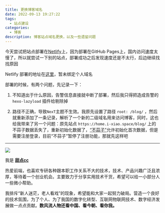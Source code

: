 ```yaml
---
title: 更换博客域名
date: 2022-09-13 19:27:22
tags:
  - 站点建设
categories:
  - 博客
description: 博客站点域名更换，以及一些遗留问题
---
```


今天尝试把站点部署在[Netlify](https://app.netlify.com/)上，因为部署在GitHub Pages上，国内访问速度太慢了，所以就尝试一下别的站点，部署成功之后发现速度还是不太行，后边继续找找原因

Netlify 部署的地址在[这里](https://allblue.netlify.app/)，暂未绑定个人域名

部署的时候，有两个问题，先记录一下：

1. 不知道出于什么原因，告警信息直接就中断了部署，然后我只得把造成告警的 `hexo-lazyload` 插件给剔除掉

2. 路径不正确，导致`NexT`主题不生效。我原先设置了路径 `root: /blog/` ，然后就重新添加了一条记录，解析了一个新的二级域名用来访问博客，同时，这也给我带来了另一个问题：原先站点 `https://home.i-xiao.space/blog/` 上的不蒜子数据丢失了，重新初始化数据了，[“不蒜子”](http://ibruce.info/2015/04/04/busuanzi/)允许初始化首次数据，但是需要注册登录，目前“不蒜子”暂停了注册功能，那就先这样吧

---


![](https://cdn.jsdelivr.net/gh/all-smile/nav@1.0.7/static/images/wind_girl.webp)


我是 [**甜点cc**](https://home.i-xiao.space/)

热爱前端，也喜欢专研各种跟本职工作关系不大的技术，技术、产品兴趣广泛且浓厚，等待着一个创业机会。主要致力于分享实用技术干货，希望可以给一小部分人一些微小帮助。

我排斥“新人迷茫，老人看戏”的现象，希望能和大家一起努力破局。营造一个良好的技术氛围，为了个人、为了我国的数字化转型、互联网物联网技术、数字经济发展做一点点贡献。**数风流人物还看中国、看今朝、看你我。**